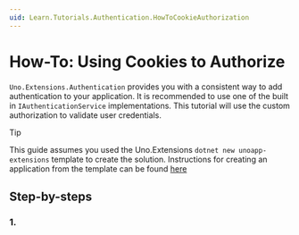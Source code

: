 ```yaml
---
uid: Learn.Tutorials.Authentication.HowToCookieAuthorization
---
```

# How-To: Using Cookies to Authorize

`Uno.Extensions.Authentication` provides you with a consistent way to add authentication to your application. It is recommended to use one of the built in `IAuthenticationService` implementations. This tutorial will use the custom authorization to validate user credentials.

> [!TIP]
> This guide assumes you used the Uno.Extensions `dotnet new unoapp-extensions` template to create the solution. Instructions for creating an application from the template can be found [here](xref:Overview.Extensions)

## Step-by-steps

### 1. 